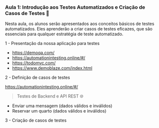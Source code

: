 ### Aula 1: Introdução aos Testes Automatizados e Criação de Casos de Testes 📝

Nesta aula, os alunos serão apresentados aos conceitos básicos de testes automatizados. Eles aprenderão a criar casos de testes eficazes, que são essenciais para qualquer estratégia de teste automatizado.

1 - Presentação da nossa aplicação para testes

* https://demoqa.com/
* https://automationintesting.online/#/
* https://todomvc.com/
* https://www.demoblaze.com/index.html

2 - Definição de casos de testes

https://automationintesting.online/#/

> Testes de Backend e API REST 🌐

* Enviar uma mensagem (dados válidos e inválidos)
* Reservar um quarto (dados válidos e inválidos)

3 - Criação de casos de testes